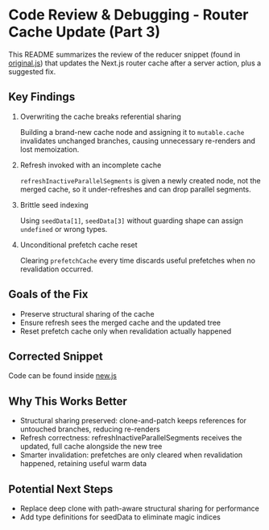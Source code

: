 # Code Review & Debugging - Router Cache Update (Part 3)

This README summarizes the review of the reducer snippet (found in [original.js](./original.js)) that updates the Next.js router cache after a server action, plus a suggested fix.

## Key Findings

1. Overwriting the cache breaks referential sharing

    Building a brand-new cache node and assigning it to `mutable.cache` invalidates unchanged branches, causing unnecessary re-renders and lost memoization.

2. Refresh invoked with an incomplete cache

    `refreshInactiveParallelSegments` is given a newly created node, not the merged cache, so it under-refreshes and can drop parallel segments.

3. Brittle seed indexing

    Using `seedData[1]`, `seedData[3]` without guarding shape can assign `undefined` or wrong types.

4. Unconditional prefetch cache reset

    Clearing `prefetchCache` every time discards useful prefetches when no revalidation occurred.

## Goals of the Fix

- Preserve structural sharing of the cache
- Ensure refresh sees the merged cache and the updated tree
- Reset prefetch cache only when revalidation actually happened

## Corrected Snippet

Code can be found inside [new.js](./new.js)

## Why This Works Better

- Structural sharing preserved: clone-and-patch keeps references for untouched branches, reducing re-renders
- Refresh correctness: refreshInactiveParallelSegments receives the updated, full cache alongside the new tree
- Smarter invalidation: prefetches are only cleared when revalidation happened, retaining useful warm data

## Potential Next Steps

- Replace deep clone with path-aware structural sharing for performance
- Add type definitions for seedData to eliminate magic indices